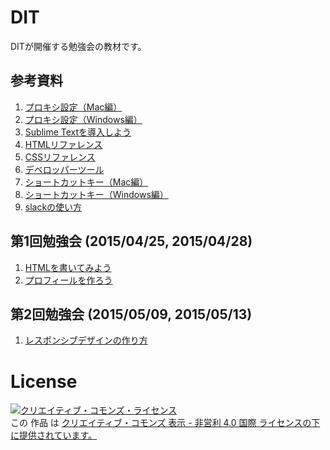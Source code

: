 # DIT
DITが開催する勉強会の教材です。

## 参考資料
1. [プロキシ設定（Mac編）](common/proxy_on_mac.md)
1. [プロキシ設定（Windows編）](common/proxy_on_windows.md)
1. [Sublime Textを導入しよう](common/sublime.md)
1. [HTMLリファレンス](common/html_reference.md)
1. [CSSリファレンス](common/css_reference.md)
1. [デベロッパーツール](common/dev_tool.md)
1. [ショートカットキー（Mac編）](common/shortcutkey_mac.md)
1. [ショートカットキー（Windows編）](common/shortcutkey_win.md)
1. [slackの使い方](common/how_to_use_slack.md)

## 第1回勉強会 (2015/04/25, 2015/04/28)
1. [HTMLを書いてみよう](1/helloworld.md)
1. [プロフィールを作ろう](1/profile.md)

## 第2回勉強会 (2015/05/09, 2015/05/13)
1. [レスポンシブデザインの作り方](2/how_to_design_responsively.md)

# License
<a rel="license" href="http://creativecommons.org/licenses/by-nc/4.0/"><img alt="クリエイティブ・コモンズ・ライセンス" style="border-width:0" src="https://i.creativecommons.org/l/by-nc/4.0/88x31.png" /></a><br />この 作品 は <a rel="license" href="http://creativecommons.org/licenses/by-nc/4.0/">クリエイティブ・コモンズ 表示 - 非営利 4.0 国際 ライセンスの下に提供されています。</a>

